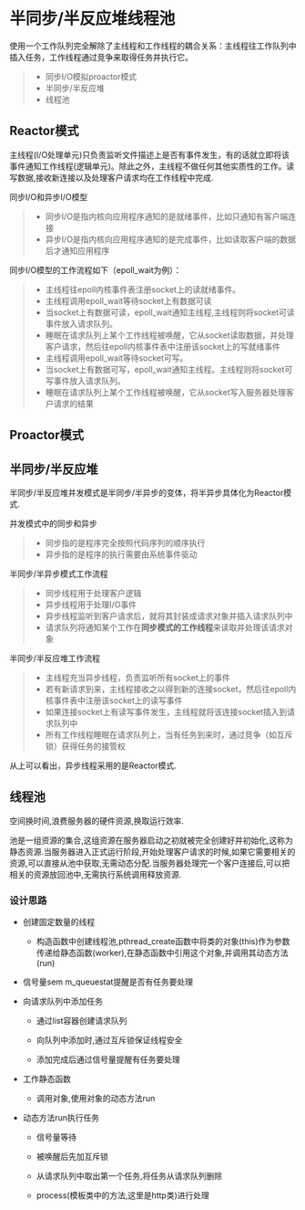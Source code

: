 
半同步/半反应堆线程池
===============
使用一个工作队列完全解除了主线程和工作线程的耦合关系：主线程往工作队列中插入任务，工作线程通过竞争来取得任务并执行它。
> * 同步I/O模拟proactor模式
> * 半同步/半反应堆
> * 线程池

Reactor模式
---------
主线程(I/O处理单元)只负责监听文件描述上是否有事件发生，有的话就立即将该事件通知工作线程(逻辑单元)。除此之外，主线程不做任何其他实质性的工作。读写数据,接收新连接以及处理客户请求均在工作线程中完成.

同步I/O和异步I/O模型
> * 同步I/O是指内核向应用程序通知的是就绪事件，比如只通知有客户端连接
> * 异步I/O是指内核向应用程序通知的是完成事件，比如读取客户端的数据后才通知应用程序

同步I/O模型的工作流程如下（epoll_wait为例）：
> * 主线程往epoll内核事件表注册socket上的读就绪事件。
> * 主线程调用epoll_wait等待socket上有数据可读
> * 当socket上有数据可读，epoll_wait通知主线程,主线程则将socket可读事件放入请求队列。
> * 睡眠在请求队列上某个工作线程被唤醒，它从socket读取数据，并处理客户请求，然后往epoll内核事件表中注册该socket上的写就绪事件
> * 主线程调用epoll_wait等待socket可写。
> * 当socket上有数据可写，epoll_wait通知主线程。主线程则将socket可写事件放入请求队列。
> * 睡眠在请求队列上某个工作线程被唤醒，它从socket写入服务器处理客户请求的结果

Proactor模式
----------


半同步/半反应堆
----------
半同步/半反应堆并发模式是半同步/半异步的变体，将半异步具体化为Reactor模式.

并发模式中的同步和异步
> * 同步指的是程序完全按照代码序列的顺序执行
> * 异步指的是程序的执行需要由系统事件驱动

半同步/半异步模式工作流程
> * 同步线程用于处理客户逻辑
> * 异步线程用于处理I/O事件
> * 异步线程监听到客户请求后，就将其封装成请求对象并插入请求队列中
> * 请求队列将通知某个工作在**同步模式的工作线程**来读取并处理该请求对象

半同步/半反应堆工作流程
> * 主线程充当异步线程，负责监听所有socket上的事件
> * 若有新请求到来，主线程接收之以得到新的连接socket，然后往epoll内核事件表中注册该socket上的读写事件
> * 如果连接socket上有读写事件发生，主线程就将该连接socket插入到请求队列中
> * 所有工作线程睡眠在请求队列上，当有任务到来时，通过竞争（如互斥锁）获得任务的接管权

从上可以看出，异步线程采用的是Reactor模式.

线程池
-----------
空间换时间,浪费服务器的硬件资源,换取运行效率.

池是一组资源的集合,这组资源在服务器启动之初就被完全创建好并初始化,这称为静态资源.当服务器进入正式运行阶段,开始处理客户请求的时候,如果它需要相关的资源,可以直接从池中获取,无需动态分配.当服务器处理完一个客户连接后,可以把相关的资源放回池中,无需执行系统调用释放资源.

### 设计思路

* 创建固定数量的线程

    * 构造函数中创建线程池,pthread_create函数中将类的对象(this)作为参数传递给静态函数(worker),在静态函数中引用这个对象,并调用其动态方法(run)
    
* 信号量sem m_queuestat提醒是否有任务要处理

* 向请求队列中添加任务

    * 通过list容器创建请求队列
    
    * 向队列中添加时,通过互斥锁保证线程安全
    
    * 添加完成后通过信号量提醒有任务要处理
    
* 工作静态函数

    * 调用对象,使用对象的动态方法run
    
* 动态方法run执行任务

    * 信号量等待
    
    * 被唤醒后先加互斥锁
    
    * 从请求队列中取出第一个任务,将任务从请求队列删除
    
    * process(模板类中的方法,这里是http类)进行处理






